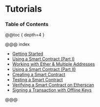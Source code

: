 # Tutorials

### Table of Contents

@@toc { depth=4 }

@@@ index

* [Getting Started](getting-started.md)
* [Using a Smart Contract (Part I)](using-a-smart-contract-i.md)
* [Working with Ether & Multiple Addresses](working-with-ether.md)
* [Using a Smart Contract (Part II)](using-a-smart-contract-ii.md)
* [Creating a Smart Contract](creating-a-smart-contract.md)
* [Testing a Smart Contract](testing-a-smart-contract.md)
* [Verifying a Smart Contract on Etherscan](verifying-a-smart-contract-on-etherscan.md)
* [Signing a Transaction with Offline Keys](signing-a-transaction-with-offline-keys.md)

@@@

